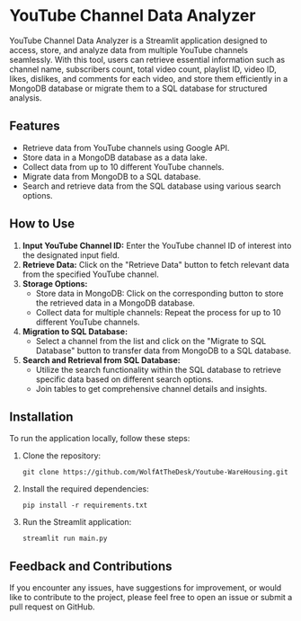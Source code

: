 # YouTube Channel Data Analyzer

YouTube Channel Data Analyzer is a Streamlit application designed to access, store, and analyze data from multiple YouTube channels seamlessly. With this tool, users can retrieve essential information such as channel name, subscribers count, total video count, playlist ID, video ID, likes, dislikes, and comments for each video, and store them efficiently in a MongoDB database or migrate them to a SQL database for structured analysis.

## Features

- Retrieve data from YouTube channels using Google API.
- Store data in a MongoDB database as a data lake.
- Collect data from up to 10 different YouTube channels.
- Migrate data from MongoDB to a SQL database.
- Search and retrieve data from the SQL database using various search options.

## How to Use

1. **Input YouTube Channel ID:** Enter the YouTube channel ID of interest into the designated input field.
2. **Retrieve Data:** Click on the "Retrieve Data" button to fetch relevant data from the specified YouTube channel.
3. **Storage Options:**
   - Store data in MongoDB: Click on the corresponding button to store the retrieved data in a MongoDB database.
   - Collect data for multiple channels: Repeat the process for up to 10 different YouTube channels.
4. **Migration to SQL Database:**
   - Select a channel from the list and click on the "Migrate to SQL Database" button to transfer data from MongoDB to a SQL database.
5. **Search and Retrieval from SQL Database:**
   - Utilize the search functionality within the SQL database to retrieve specific data based on different search options.
   - Join tables to get comprehensive channel details and insights.

## Installation

To run the application locally, follow these steps:

1. Clone the repository:

   ```
   git clone https://github.com/WolfAtTheDesk/Youtube-WareHousing.git
   ```

2. Install the required dependencies:

   ```
   pip install -r requirements.txt
   ```

3. Run the Streamlit application:

   ```
   streamlit run main.py
   ```

## Feedback and Contributions

If you encounter any issues, have suggestions for improvement, or would like to contribute to the project, please feel free to open an issue or submit a pull request on GitHub.
